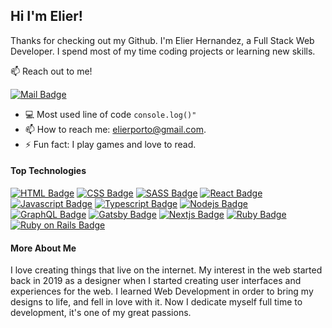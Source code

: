 ## Hi I'm Elier!

Thanks for checking out my Github. I'm Elier Hernandez, a Full Stack Web Developer. I spend most of my time coding projects or learning new skills.

:mailbox: Reach out to me!

[![Mail Badge](https://img.shields.io/badge/-elierporto@gmail.com-c0392b?style=flat&labelColor=c0392b&logo=gmail&logoColor=white)](mailto:elierporto@gmail.com)

- :computer: Most used line of code `console.log()"`
- 📫 How to reach me: elierporto@gmail.com.
- ⚡ Fun fact: I play games and love to read.

#### Top Technologies

[![HTML Badge](https://img.shields.io/badge/-html5-DC6E31?style=for-the-badge&labelColor=black&logo=html5&logoColor=DC6E31)](#) 
[![CSS Badge](https://img.shields.io/badge/-css3-4373EF?style=for-the-badge&labelColor=black&logo=css3&logoColor=4373EF)](#) 
[![SASS Badge](https://img.shields.io/badge/-sass-973F93?style=for-the-badge&labelColor=black&logo=sass&logoColor=973F93)](#) 
[![React Badge](https://img.shields.io/badge/-React-61DBFB?style=for-the-badge&labelColor=black&logo=react&logoColor=61DBFB)](#) 
[![Javascript Badge](https://img.shields.io/badge/-Javascript-F0DB4F?style=for-the-badge&labelColor=black&logo=javascript&logoColor=F0DB4F)](#) 
[![Typescript Badge](https://img.shields.io/badge/-Typescript-007acc?style=for-the-badge&labelColor=black&logo=typescript&logoColor=007acc)](#) 
[![Nodejs Badge](https://img.shields.io/badge/-Nodejs-3C873A?style=for-the-badge&labelColor=black&logo=node.js&logoColor=3C873A)](#) 
[![GraphQL Badge](https://img.shields.io/badge/-GraphQl-e535ab?style=for-the-badge&labelColor=black&logo=graphql&logoColor=e535ab)](#)
[![Gatsby Badge](https://img.shields.io/badge/-Gatsby-ea9633?style=for-the-badge&labelColor=black&logo=gatsby&logoColor=ea9633)](#)
[![Nextjs Badge](https://img.shields.io/badge/-Nextjs-ABB9CA?style=for-the-badge&labelColor=black&logo=next.js&logoColor=ABB9CA)](#)
[![Ruby Badge](https://img.shields.io/badge/-Ruby-D84A4A?style=for-the-badge&labelColor=black&logo=ruby&logoColor=D84A4A)](#)
[![Ruby on Rails Badge](https://img.shields.io/badge/-rubyonrails-AA2121?style=for-the-badge&labelColor=black&logo=rubyonrails&logoColor=AA2121)](#)

#### More About Me

I love creating things that live on the internet. My interest in the web started back in 2019 as a designer when I started creating user interfaces and experiences for the web. I learned Web Development in order to bring my designs to life, and fell in love with it. Now I dedicate myself full time to development, it's one of my great passions.

